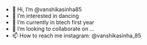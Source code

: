 - 👋 Hi, I’m @vanshikasinha85
- 👀 I’m interested in dancing 
- 🌱 I’m currently in btech first year
- 💞️ I’m looking to collaborate on ...
- 📫 How to reach me instagram: @vanshikasinha_85

<!---
vanshikasinha85/vanshikasinha85 is a ✨ special ✨ repository because its `README.md` (this file) appears on your GitHub profile.
You can click the Preview link to take a look at your changes.
--->
